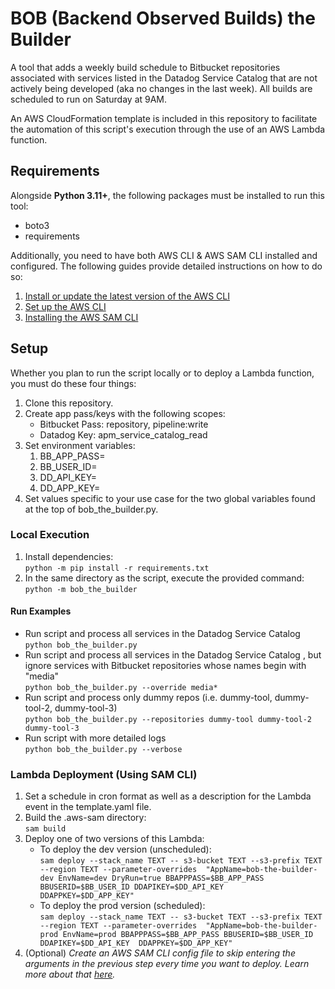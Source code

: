 # BOB (Backend Observed Builds) the Builder

A tool that adds a weekly build schedule to Bitbucket repositories associated with services listed in the Datadog 
Service Catalog that are not actively being developed (aka no changes in the last week). All builds are scheduled to 
run on Saturday at 9AM.

An AWS CloudFormation template is included in this repository to facilitate the automation of this script's execution 
through the use of an AWS Lambda function.

## Requirements

Alongside **Python 3.11+**, the following packages must be installed to run this tool:
- boto3
- requirements

Additionally, you need to have both AWS CLI & AWS SAM CLI installed and configured. The following guides provide 
detailed instructions on how to do so:
1. [Install or update the latest version of the AWS CLI](https://docs.aws.amazon.com/cli/latest/userguide/getting-started-install.html)
2. [Set up the AWS CLI](https://docs.aws.amazon.com/cli/latest/userguide/getting-started-quickstart.html)
3. [Installing the AWS SAM CLI](https://docs.aws.amazon.com/serverless-application-model/latest/developerguide/install-sam-cli.html)

## Setup

Whether you plan to run the script locally or to deploy a Lambda function, you must do these four things:

1. Clone this repository.
2. Create app pass/keys with the following scopes:
   - Bitbucket Pass: repository, pipeline:write
   - Datadog Key: apm_service_catalog_read
3. Set environment variables:
   1. BB_APP_PASS=_<bitbucket-app-pass>_
   2. BB_USER_ID=_<bitbucket-user-id>_
   3. DD_API_KEY=_<datadog-api-key>_
   4. DD_APP_KEY=_<datadog-app-key>_
4. Set values specific to your use case for the two global variables found at the top of bob_the_builder.py.

### Local Execution

1. Install dependencies:  
`python -m pip install -r requirements.txt`
2. In the same directory as the script, execute the provided command:  
`python -m bob_the_builder`

#### Run Examples

- Run script and process all services in the Datadog Service Catalog  
`python bob_the_builder.py`
- Run script and process all services in the Datadog Service Catalog , but ignore services with Bitbucket repositories 
whose names begin with "media"  
`python bob_the_builder.py --override media*`
- Run script and process only dummy repos (i.e. dummy-tool, dummy-tool-2, dummy-tool-3)  
`python bob_the_builder.py --repositories dummy-tool dummy-tool-2 dummy-tool-3`
- Run script with more detailed logs  
`python bob_the_builder.py --verbose`

### Lambda Deployment (Using SAM CLI)

1. Set a schedule in cron format as well as a description for the Lambda event in the template.yaml file.
2. Build the .aws-sam directory:  
`sam build`
3. Deploy one of two versions of this Lambda:  
   - To deploy the dev version (unscheduled):  
   `sam deploy --stack_name TEXT -- s3-bucket TEXT --s3-prefix TEXT --region TEXT --parameter-overrides 
   "AppName=bob-the-builder-dev EnvName=dev DryRun=true BBAPPPASS=$BB_APP_PASS BBUSERID=$BB_USER_ID DDAPIKEY=$DD_API_KEY 
   DDAPPKEY=$DD_APP_KEY"`
   - To deploy the prod version (scheduled):  
   `sam deploy --stack_name TEXT -- s3-bucket TEXT --s3-prefix TEXT --region TEXT --parameter-overrides 
   "AppName=bob-the-builder-prod EnvName=prod BBAPPPASS=$BB_APP_PASS BBUSERID=$BB_USER_ID DDAPIKEY=$DD_API_KEY 
   DDAPPKEY=$DD_APP_KEY"`
4. (Optional) *Create an AWS SAM CLI config file to skip entering the arguments in the previous step every time you want to 
deploy. Learn more about that 
[here](https://docs.aws.amazon.com/serverless-application-model/latest/developerguide/serverless-sam-cli-config.html).*